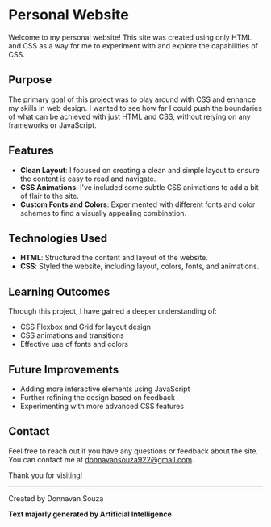 # Personal Website

Welcome to my personal website! This site was created using only HTML and CSS as a way for me to experiment with and explore the capabilities of CSS. 

## Purpose

The primary goal of this project was to play around with CSS and enhance my skills in web design. I wanted to see how far I could push the boundaries of what can be achieved with just HTML and CSS, without relying on any frameworks or JavaScript.

## Features

- **Clean Layout**: I focused on creating a clean and simple layout to ensure the content is easy to read and navigate.
- **CSS Animations**: I've included some subtle CSS animations to add a bit of flair to the site.
- **Custom Fonts and Colors**: Experimented with different fonts and color schemes to find a visually appealing combination.

## Technologies Used

- **HTML**: Structured the content and layout of the website.
- **CSS**: Styled the website, including layout, colors, fonts, and animations.

## Learning Outcomes

Through this project, I have gained a deeper understanding of:

- CSS Flexbox and Grid for layout design
- CSS animations and transitions
- Effective use of fonts and colors

## Future Improvements

- Adding more interactive elements using JavaScript
- Further refining the design based on feedback
- Experimenting with more advanced CSS features

## Contact

Feel free to reach out if you have any questions or feedback about the site. You can contact me at donnavansouza922@gmail.com.

Thank you for visiting!

---

Created by Donnavan Souza

**Text majorly generated by Artificial Intelligence**